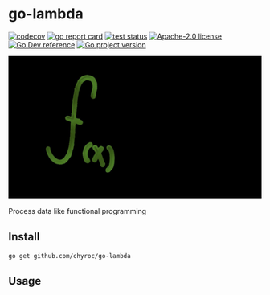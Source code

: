 # go-lambda

[![codecov](https://codecov.io/gh/chyroc/go-lambda/branch/master/graph/badge.svg?token=Z73T6YFF80)](https://codecov.io/gh/chyroc/go-lambda)
[![go report card](https://goreportcard.com/badge/github.com/chyroc/go-lambda "go report card")](https://goreportcard.com/report/github.com/chyroc/go-lambda)
[![test status](https://github.com/chyroc/go-lambda/actions/workflows/test.yml/badge.svg)](https://github.com/chyroc/go-lambda/actions)
[![Apache-2.0 license](https://img.shields.io/badge/License-Apache%202.0-brightgreen.svg)](https://opensource.org/licenses/Apache-2.0)
[![Go.Dev reference](https://img.shields.io/badge/go.dev-reference-blue?logo=go&logoColor=white)](https://pkg.go.dev/github.com/chyroc/go-lambda)
[![Go project version](https://badge.fury.io/go/github.com%2Fchyroc%2Fgo-lambda.svg)](https://badge.fury.io/go/github.com%2Fchyroc%2Fgo-lambda)

![](./header.jpg)

Process data like functional programming

## Install

```shell
go get github.com/chyroc/go-lambda
```

## Usage

